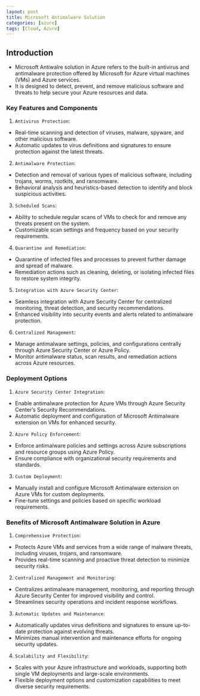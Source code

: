 ```yaml
---
layout: post
title: Microsoft Antimalware Solution
categories: [azure]
tags: [Cloud, Azure]
---
```


## Introduction
- Microsoft Antiwalre solution in Azure refers to the built-in antivirus and antimalware protection offered by Microsoft for Azure virtual machines (VMs) and Azure services. 
- It is designed to detect, prevent, and remove malicious software and threats to help secure your Azure resources and data. 

### Key Features and Components
1. `Antivirus Protection`:
- Real-time scanning and detection of viruses, malware, spyware, and other malicious software.
- Automatic updates to virus definitions and signatures to ensure protection against the latest threats.

2. `Antimalware Protection`:
- Detection and removal of various types of malicious software, including trojans, worms, rootkits, and ransomware.
- Behavioral analysis and heuristics-based detection to identify and block suspicious activities.

3. `Scheduled Scans`:
- Ability to schedule regular scans of VMs to check for and remove any threats present on the system.
- Customizable scan settings and frequency based on your security requirements.

4. `Quarantine and Remediation`:
- Quarantine of infected files and processes to prevent further damage and spread of malware.
- Remediation actions such as cleaning, deleting, or isolating infected files to restore system integrity.

5. `Integration with Azure Security Center`:
- Seamless integration with Azure Security Center for centralized monitoring, threat detection, and security recommendations.
- Enhanced visibility into security events and alerts related to antimalware protection.

6. `Centralized Management`:
- Manage antimalware settings, policies, and configurations centrally through Azure Security Center or Azure Policy.
- Monitor antimalware status, scan results, and remediation actions across Azure resources.


### Deployment Options
1. `Azure Security Center Integration`:
- Enable antimalware protection for Azure VMs through Azure Security Center’s Security Recommendations.
- Automatic deployment and configuration of Microsoft Antimalware extension on VMs for enhanced security.

2. `Azure Policy Enforcement`:
- Enforce antimalware policies and settings across Azure subscriptions and resource groups using Azure Policy.
- Ensure compliance with organizational security requirements and standards.

3. `Custom Deployment`:
- Manually install and configure Microsoft Antimalware extension on Azure VMs for custom deployments.
- Fine-tune settings and policies based on specific workload requirements.

### Benefits of Microsoft Antimalware Solution in Azure
1. `Comprehensive Protection`:
- Protects Azure VMs and services from a wide range of malware threats, including viruses, trojans, and ransomware.
- Provides real-time scanning and proactive threat detection to minimize security risks.

2. `Centralized Management and Monitoring`:
- Centralizes antimalware management, monitoring, and reporting through Azure Security Center for improved visibility and control.
- Streamlines security operations and incident response workflows.

3. `Automatic Updates and Maintenance`:
- Automatically updates virus definitions and signatures to ensure up-to-date protection against evolving threats.
- Minimizes manual intervention and maintenance efforts for ongoing security updates.

4. `Scalability and Flexibility`:
- Scales with your Azure infrastructure and workloads, supporting both single VM deployments and large-scale environments.
- Flexible deployment options and customization capabilities to meet diverse security requirements.

